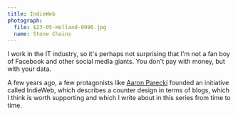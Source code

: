 ```yaml
---
title: IndieWeb
photograph:
  file: $23-05-Holland-0996.jpg
  name: Stone Chains
---
```


I work in the IT industry, so it's perhaps not surprising that I'm not a fan boy of Facebook and other social media giants. You don't pay with money, but with your data.

A few years ago, a few protagonists like [Aaron Parecki](https://aaronparecki.com/) founded an initiative called IndieWeb, which describes a counter design in terms of blogs, which I think is worth supporting and which I write about in this series from time to time.
